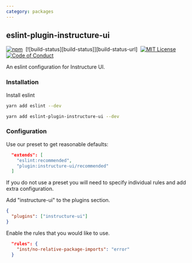 ```yaml
---
category: packages
---
```


## eslint-plugin-instructure-ui

[![npm][npm]][npm-url]&nbsp;
[![build-status][build-status]][build-status-url]&nbsp;
[![MIT License][license-badge]][license]&nbsp;
[![Code of Conduct][coc-badge]][coc]

An eslint configuration for Instructure UI.

### Installation

Install eslint

```sh
yarn add eslint --dev
```

```sh
yarn add eslint-plugin-instructure-ui --dev
```

### Configuration

Use our preset to get reasonable defaults:

```json
  "extends": [
    "eslint:recommended",
    "plugin:instructure-ui/recommended"
  ]
```

If you do not use a preset you will need to specify individual rules and add extra configuration.

Add "instructure-ui" to the plugins section.

```json
{
  "plugins": ["instructure-ui"]
}
```

Enable the rules that you would like to use.

```json
  "rules": {
    "inst/no-relative-package-imports": "error"
  }
```

[npm]: https://img.shields.io/npm/v/eslint-plugin-instructure-ui.svg
[npm-url]: https://npmjs.com/package/eslint-plugin-instructure-ui
[license-badge]: https://img.shields.io/npm/l/instructure-ui.svg?style=flat-square
[license]: https://github.com/instructure/instructure-ui/blob/master/LICENSE
[coc-badge]: https://img.shields.io/badge/code%20of-conduct-ff69b4.svg?style=flat-square
[coc]: https://github.com/instructure/instructure-ui/blob/master/CODE_OF_CONDUCT.md
